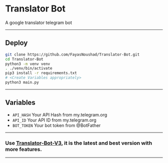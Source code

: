 # Translator Bot
A google translator telegram bot

---

## Deploy

```sh
git clone https://github.com/FayasNoushad/Translator-Bot.git
cd Translator-Bot
python3 -m venv venv
. ./venv/bin/activate
pip3 install -r requirements.txt
# <Create Variables appropriately>
python3 main.py
```

---

## Variables

- `API_HASH` Your API Hash from my.telegram.org
- `API_ID` Your API ID from my.telegram.org
- `BOT_TOKEN` Your bot token from @BotFather

---

### Use [Translator-Bot-V3](https://github.com/FayasNoushad/Translator-Bot-V3), it is the latest and best version with more features.

---
